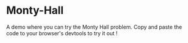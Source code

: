 # Monty-Hall
A demo where you can try the Monty Hall problem. Copy and paste the code to your browser's devtools to try it out !
